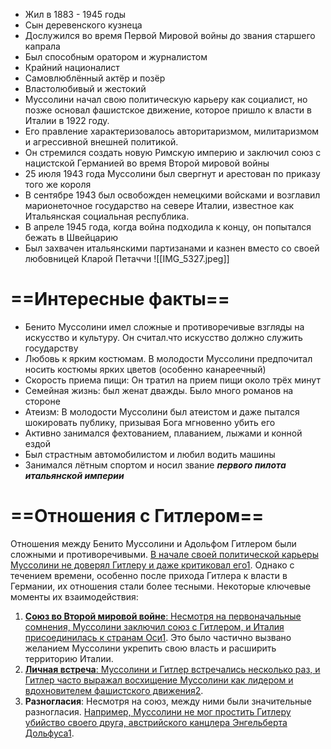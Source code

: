 - Жил в 1883 - 1945 годы
- Сын деревенского кузнеца
- Дослужился во время Первой Мировой войны до звания старшего капрала
- Был способным оратором и журналистом
- Крайний националист
- Самовлюблённый актёр и позёр
- Властолюбивый и жестокий
- Муссолини начал свою политическую карьеру как социалист, но позже основал фашистское движение, которое пришло к власти в Италии в 1922 году.
- Его правление характеризовалось авторитаризмом, милитаризмом и агрессивной внешней политикой.
- Он стремился создать новую Римскую империю и заключил союз с нацистской Германией во время Второй мировой войны
- 25 июля 1943 года Муссолини был свергнут и арестован по приказу того же короля
- В сентябре 1943 был освобожден немецкими войсками и возглавил марионеточное государство на севере Италии, известное как Итальянская социальная республика.
- В апреле 1945 года, когда война подходила к концу, он попытался бежать в Швейцарию
- Был захвачен итальянскими партизанами и казнен вместо со своей любовницей Кларой Петаччи
![[IMG_5327.jpeg]]
# ==Интересные факты==
- Бенито Муссолини имел сложные и противоречивые взгляды на искусство и культуру. Он считал.что искусство должно служить государству 
- Любовь к ярким костюмам. В молодости Муссолини предпочитал носить костюмы ярких цветов (особенно канареечный)
- Скорость приема пищи: Он тратил на прием пищи около трёх минут 
- Семейная жизнь: был женат дважды. Было много романов на стороне 
- Атеизм: В молодости Муссолини был атеистом и даже пытался шокировать публику, призывая Бога мгновенно убить его 
- Активно занимался фехтованием, плаванием, лыжами и конной ездой 
- Был страстным автомобилистом и любил водить машины 
- Занимался лётным спортом и носил звание ***первого пилота итальянской империи***
# ==Отношения с Гитлером==
Отношения между Бенито Муссолини и Адольфом Гитлером были сложными и противоречивыми. [В начале своей политической карьеры Муссолини не доверял Гитлеру и даже критиковал его](https://biografii.net/znamenitosti/benito-mussolini.html)[1](https://biografii.net/znamenitosti/benito-mussolini.html). Однако с течением времени, особенно после прихода Гитлера к власти в Германии, их отношения стали более тесными. Некоторые ключевые моменты их взаимодействия:
1. [**Союз во Второй мировой войне**: Несмотря на первоначальные сомнения, Муссолини заключил союз с Гитлером, и Италия присоединилась к странам Оси](https://biografii.net/znamenitosti/benito-mussolini.html)[1](https://biografii.net/znamenitosti/benito-mussolini.html). Это было частично вызвано желанием Муссолини укрепить свою власть и расширить территорию Италии.
2. [**Личная встреча**: Муссолини и Гитлер встречались несколько раз, и Гитлер часто выражал восхищение Муссолини как лидером и вдохновителем фашистского движения](https://24smi.org/celebrity/5051-benito-mussolini.html)[2](https://24smi.org/celebrity/5051-benito-mussolini.html).
3. **Разногласия**: Несмотря на союз, между ними были значительные разногласия. [Например, Муссолини не мог простить Гитлеру убийство своего друга, австрийского канцлера Энгельберта Дольфуса](https://biografii.net/znamenitosti/benito-mussolini.html)[1](https://biografii.net/znamenitosti/benito-mussolini.html).